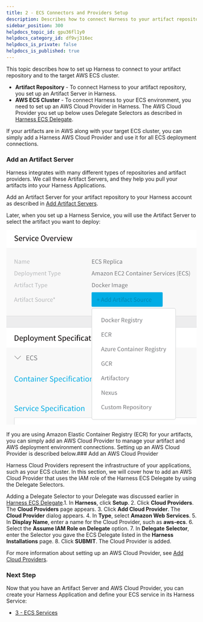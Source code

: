 ```yaml
---
title: 2 - ECS Connectors and Providers Setup
description: Describes how to connect Harness to your artifact repository and to your target AWS ECS cluster.
sidebar_position: 300
helpdocs_topic_id: gpu36fl1y0
helpdocs_category_id: df9vj316ec
helpdocs_is_private: false
helpdocs_is_published: true
---
```


This topic describes how to set up Harness to connect to your artifact repository and to the target AWS ECS cluster.

* **Artifact Repository** - To connect Harness to your artifact repository, you set up an Artifact Server in Harness.
* **AWS ECS Cluster** - To connect Harness to your ECS environment, you need to set up an AWS Cloud Provider in Harness. The AWS Cloud Provider you set up below uses Delegate Selectors as described in [Harness ECS Delegate](harness-ecs-delegate.md).

If your artifacts are in AWS along with your target ECS cluster, you can simply add a Harness AWS Cloud Provider and use it for all ECS deployment connections.

### Add an Artifact Server

Harness integrates with many different types of repositories and artifact providers. We call these Artifact Servers, and they help you pull your artifacts into your Harness Applications.

Add an Artifact Server for your artifact repository to your Harness account as described in [Add Artifact Servers](https://docs.harness.io/article/7dghbx1dbl-configuring-artifact-server).

Later, when you set up a Harness Service, you will use the Artifact Server to select the artifact you want to deploy:

![](./static/ecs-connectors-and-providers-setup-00.png)

If you are using Amazon Elastic Container Registry (ECR) for your artifacts, you can simply add an AWS Cloud Provider to manage your artifact and AWS deployment environment connections. Setting up an AWS Cloud Provider is described below.### Add an AWS Cloud Provider

Harness Cloud Providers represent the infrastructure of your applications, such as your ECS cluster. In this section, we will cover how to add an AWS Cloud Provider that uses the IAM role of the Harness ECS Delegate by using the Delegate Selectors.

Adding a Delegate Selector to your Delegate was discussed earlier in [Harness ECS Delegate](harness-ecs-delegate.md).1. In **Harness**, click **Setup**.
2. Click **Cloud Providers**. The **Cloud Providers** page appears.
3. Click **Add Cloud Provider**. The **Cloud Provider** dialog appears.
4. In **Type**, select **Amazon Web Services**.
5. In **Display Name**, enter a name for the Cloud Provider, such as **aws-ecs**.
6. Select the **Assume IAM Role on Delegate** option.
7. In **Delegate Selector**, enter the Selector you gave the ECS Delegate listed in the **Harness Installations** page.
8. Click **SUBMIT**. The Cloud Provider is added.

For more information about setting up an AWS Cloud Provider, see [Add Cloud Providers](https://docs.harness.io/article/whwnovprrb-cloud-providers).

### Next Step

Now that you have an Artifact Server and AWS Cloud Provider, you can create your Harness Application and define your ECS service in its Harness Service:

* [3 - ECS Services](ecs-services.md)

